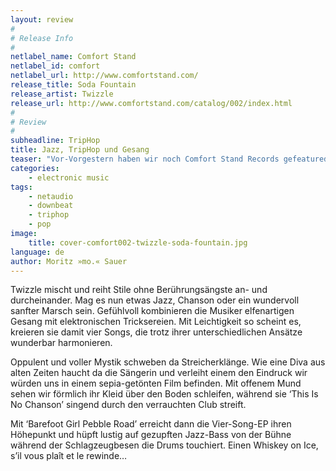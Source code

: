 ```yaml
---
layout: review
#
# Release Info
#
netlabel_name: Comfort Stand
netlabel_id: comfort
netlabel_url: http://www.comfortstand.com/
release_title: Soda Fountain
release_artist: Twizzle
release_url: http://www.comfortstand.com/catalog/002/index.html
#
# Review
#
subheadline: TripHop
title: Jazz, TripHop und Gesang
teaser: "Vor-Vorgestern haben wir noch Comfort Stand Records gefeatured. Nebenbei haben wir noch das zweite Release auf die eigene Festplatte gestapelt, ohne blassen Schimmer was uns erwartet. Die Überraschung war dementsprehend überwältigend, denn Twizzle ist ein Schätzchen, dass Vergleiche mit Goldfrapp und Ex-TripHoppern à la Tricky nicht zu scheuen braucht."
categories:
    - electronic music
tags:
    - netaudio
    - downbeat
    - triphop
    - pop
image:
    title: cover-comfort002-twizzle-soda-fountain.jpg
language: de
author: Moritz »mo.« Sauer
---
```

Twizzle mischt und reiht Stile ohne Berührungsängste an- und durcheinander. Mag es nun etwas Jazz, Chanson oder ein wundervoll sanfter Marsch sein. Gefühlvoll kombinieren die Musiker elfenartigen Gesang mit elektronischen Tricksereien. Mit Leichtigkeit so scheint es, kreieren sie damit vier Songs, die trotz ihrer unterschiedlichen Ansätze wunderbar harmonieren.

Oppulent und voller Mystik schweben da Streicherklänge. Wie eine Diva aus alten Zeiten haucht da die Sängerin und verleiht einem den Eindruck wir würden uns in einem sepia-getönten Film befinden. Mit offenem Mund sehen wir förmlich ihr Kleid über den Boden schleifen, während sie &#8216;This Is No Chanson&#8217; singend durch den verrauchten Club streift.

Mit &#8216;Barefoot Girl Pebble Road&#8217; erreicht dann die Vier-Song-EP ihren Höhepunkt und hüpft lustig auf gezupften Jazz-Bass von der Bühne während der Schlagzeugbesen die Drums touchiert. Einen Whiskey on Ice, s&#8217;il vous plaît et le rewinde&#8230;


